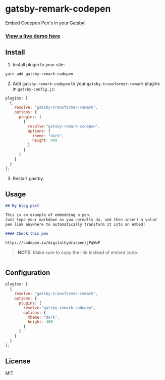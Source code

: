 # gatsby-remark-codepen

Embed Codepen Pen's in your Gatsby!

### [View a live demo here](https://remarkcodepen.netlify.com/)

## Install

1. Install plugin to your site:

```bash
yarn add gatsby-remark-codepen
```

2. Add `gatsby-remark-codepen` to your `gatsby-transformer-remark` plugins in `gatsby-config.js`:

```js
plugins: [
  {
    resolve: "gatsby-transformer-remark",
    options: {
      plugins: [
        {
          resolve:"gatsby-remark-codepen",
          options: {
            theme: "dark",
            height: 400
          }
        }
      ]
    }
  }
];
```

3. Restart gastby.

## Usage

```markdown
## My blog post

This is an example of embedding a pen.
Just type your markdown as you normally do, and then insert a valid
pen link anywhere to automatically transform it into an embed!

#### Check this pen

https://codepen.io/digitalhydra/pen/jPqWwP


```

> __NOTE:__ Make sure to copy the link instead of embed code.

<p align="center"><img src="https://i.imgur.com/8h1CTZ5.png" alt="" /></p>

## Configuration

```js
plugins: [
  {
    resolve: "gatsby-transformer-remark",
    options: {
      plugins: [
        resolve:"gatsby-remark-codepen",
        options: {
          theme: "dark",
          height: 400
        }
      ]
    }
  }
];
```

## License

MIT